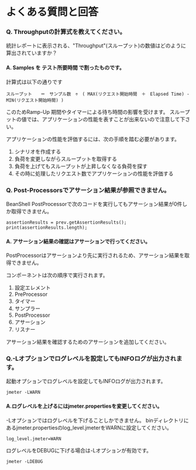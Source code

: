 # よくある質問と回答

### Q. Throughputの計算式を教えてください。

統計レポートに表示される、"Throughput"(スループット)の数値はどのように算出されていますか？

#### A. Samples を テスト所要時間  で割ったものです。

計算式は以下の通りです

```
スループット　　＝　サンプル数　÷　( MAX(リクエスト開始時間　＋　Elapsed Time) - MIN(リクエスト開始時間) )
```

このためRamp-Up 期間やタイマーによる待ち時間の影響を受けます。
スループットの値では、アプリケーションの性能を表すことが出来ないので注意して下さい。

アプリケーションの性能を評価するには、次の手順を踏む必要があります。

1. シナリオを作成する
1. 負荷を変更しながらスループットを取得する
1. 負荷を上げてもスループットが上昇しなくなる負荷を探す
1. その時に処理したリクエスト数でアプリケーションの性能を評価する

### Q. Post-Processorsでアサーション結果が参照できません。

BeanShell PostProcessorで次のコードを実行してもアサーション結果が0件しか取得できません。
```
assertionResults = prev.getAssertionResults();
print(assertionResults.length);
```

#### A. アサーション結果の確認はアサーションで行ってください。
PostProcessorはアサーションより先に実行されるため、アサーション結果を取得できません。

コンポーネントは次の順序で実行されます。

1. 設定エレメント
1. PreProcessor
1. タイマー
1. サンプラー
1. PostProcessor
1. アサーション
1. リスナー

アサーション結果を確認するためのアサーションを追加してください。

### Q.-Lオプションでログレベルを設定してもINFOログが出力されます。
起動オプションでログレベルを設定してもINFOログが出力されます。

```
jmeter -LWARN
```

#### A.ログレベルを上げるにはjmeter.propertiesを変更してください。
-Lオプションではログレベルを下げることしかできません。
binディレクトリにあるjmeter.propertiesのlog_level.jmeterをWARNに設定してください。

```
log_level.jmeter=WARN
```

ログレベルをDEBUGに下げる場合は-Lオプションが有効です。

```
jmeter -LDEBUG
```
